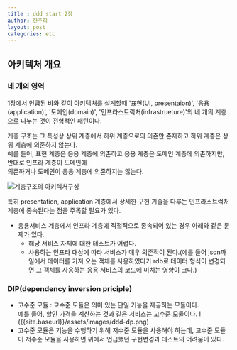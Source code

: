 ```yaml
---
title : ddd start 2장
author: 한주희 
layout: post
categories: etc
---
```


## 아키텍처 개요

### 네 개의 영역
1장에서 언급된 바와 같이 아키텍처를 설계할때 '표현(UI, presentaion)', '응용(application)', '도메인(domain)', '인프라스트럭처(infrastrueture)'의 
네 개의 계층으로 나누는 것이 전형적인 패턴이다.

게층 구조는 그 특성상 상위 계층에서 하위 계층으로의 의존만 존재하고 하위 계층은 상위 계층에 의존하지 않는다.  
예를 들어, 표현 계층은 응용 계층에 의존하고 응용 계층은 도메인 계층에 의존하지만, 반대로 인프라 계층이 도메인에  
의존하거나 도메인이 응용 계층에 의존하지는 않는다.
  
![계층구조의 아키텍처구성]({{site.baseurl}}/assets/images/ddd-layer.png)

특히 presentation, application 계층에서 상세한 구현 기술을 다루는 인프라스트럭처 계층에 종속된다는 점을 주목할 필요가 있다.  

* 응용서비스 계층에서 인프라 계층에 직접적으로 종속되어 있는 경우 아래와 같은 문제가 있다.
  * 해당 서비스 자체에 대한 테스트가 어렵다.
  * 사용하는 인프라 대상에 따라 서비스가 매우 의존적이 된다.(예를 들어 json파일에서 데이터를 가져 오는 객체를 사용하였다가
    rdb로 데이터 형식이 변경되면 그 객체를 사용하는 응용 서비스의 코드에 미치는 영향이 크다.)

### DIP(dependency inversion priciple)
* 고수준 모듈 : 고수준 모듈은 의미 있는 단일 기능을 제공하는 모듈이다.  
  예를 들어, 할인 가격을 계산하는 것과 같은 서비스는 고수준 모듈이다.
  !({{site.baseurl}}/assets/images/ddd-dp.png)
* 고수준 모듈은 기능을 수행하기 위해 저수준 모듈을 사용해야 하는데, 고수준 모듈이 저수준 모듈을 사용하면
  위에서 언급했던 구현변경과 테스트의 어려움이 있다.
